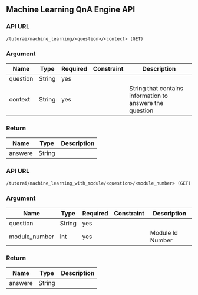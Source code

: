 ## Machine Learning QnA Engine API

### API URL
 ```
/tutorai/machine_learning/<question>/<context> (GET)
```

### Argument

| Name     | Type   | Required | Constraint | Description |
| -------- | ------ | -------- | ---------- | ----------- |
| question | String | yes      |            |             |
| context  | String | yes      |            | String that contains information to answere the question            |

### Return

| Name  | Type   | Description         |
| ----- | ------ | ------------------- |
| answere | String |                   |


### API URL
 ```
/tutorai/machine_learning_with_module/<question>/<module_number> (GET)
```

### Argument

| Name     | Type   | Required | Constraint | Description |
| -------- | ------ | -------- | ---------- | ----------- |
| question | String | yes      |            |             |
| module_number  | int | yes      |            | Module Id Number            |

### Return

| Name  | Type   | Description         |
| ----- | ------ | ------------------- |
| answere | String |                   |

